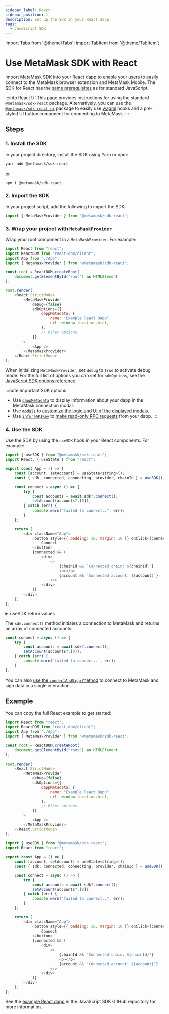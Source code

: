 ```yaml
---
sidebar_label: React
sidebar_position: 1
description: Set up the SDK in your React dapp.
tags:
  - JavaScript SDK
---
```


import Tabs from '@theme/Tabs';
import TabItem from '@theme/TabItem';

# Use MetaMask SDK with React

Import [MetaMask SDK](../../../../concepts/sdk/index.md) into your React dapp to enable your users to
easily connect to the MetaMask browser extension and MetaMask Mobile.
The SDK for React has the [same prerequisites](../index.md#prerequisites) as for standard JavaScript.

:::info React UI
This page provides instructions for using the standard `@metamask/sdk-react` package.
Alternatively, you can use the [`@metamask/sdk-react-ui`](react-ui.md) package to easily use
[wagmi](https://wagmi.sh/) hooks and a pre-styled UI button component for connecting to MetaMask.
:::

## Steps

### 1. Install the SDK

In your project directory, install the SDK using Yarn or npm:

```bash
yarn add @metamask/sdk-react
```

or

```bash
npm i @metamask/sdk-react
```

### 2. Import the SDK

In your project script, add the following to import the SDK:

```javascript
import { MetaMaskProvider } from "@metamask/sdk-react";
```

### 3. Wrap your project with `MetaMaskProvider`

Wrap your root component in a `MetaMaskProvider`.
For example:

```js
import React from "react";
import ReactDOM from "react-dom/client";
import App from "./App";
import { MetaMaskProvider } from "@metamask/sdk-react";

const root = ReactDOM.createRoot(
    document.getElementById("root") as HTMLElement
);

root.render(
    <React.StrictMode>
        <MetaMaskProvider
            debug={false}
            sdkOptions={{
                dappMetadata: {
                    name: "Example React Dapp",
                    url: window.location.href,
                },
                // Other options
            }}
        >
            <App />
        </MetaMaskProvider>
    </React.StrictMode>
);
```

When initializing `MetaMaskProvider`, set `debug` to `true` to activate debug mode.
For the full list of options you can set for `sdkOptions`, see the
[JavaScript SDK options reference](../../../../reference/sdk-js-options.md).

:::note Important SDK options
- Use [`dappMetadata`](../../../../reference/sdk-js-options.md#dappmetadata) to display information
  about your dapp in the MetaMask connection modal.
- Use [`modals`](../../../../reference/sdk-js-options.md#modals) to [customize the logic and UI of
  the displayed modals](../../../display/custom-modals.md).
- Use [`infuraAPIKey`](../../../../reference/sdk-js-options.md#infuraapikey) to
  [make read-only RPC requests](../../../make-read-only-requests.md) from your dapp.
:::

### 4. Use the SDK

Use the SDK by using the `useSDK` hook in your React components.
For example:

```js
import { useSDK } from "@metamask/sdk-react";
import React, { useState } from "react";

export const App = () => {
    const [account, setAccount] = useState<string>();
    const { sdk, connected, connecting, provider, chainId } = useSDK();

    const connect = async () => {
        try {
            const accounts = await sdk?.connect();
            setAccount(accounts?.[0]);
        } catch (err) {
            console.warn("failed to connect..", err);
        }
    };

    return (
        <div className="App">
            <button style={{ padding: 10, margin: 10 }} onClick={connect}>
                Connect
            </button>
            {connected && (
                <div>
                    <>
                        {chainId && `Connected chain: ${chainId}`}
                        <p></p>
                        {account && `Connected account: ${account}`}
                    </>
                </div>
            )}
        </div>
    );
};
```

<details>
<summary>useSDK return values</summary>
<p>

- `sdk`: Main SDK object that facilitates connection and actions related to MetaMask.
- `connected`: Boolean value indicating if the dapp is connected to MetaMask.
- `connecting`: Boolean value indicating if a connection is in process.
- `provider`: The provider object which can be used for lower-level interactions with the Ethereum blockchain.
- `chainId`: Currently connected blockchain's chain ID.

</p>
</details>

The `sdk.connect()` method initiates a connection to MetaMask and returns an array of connected accounts:

```javascript
const connect = async () => {
    try {
        const accounts = await sdk?.connect();
        setAccount(accounts?.[0]);
    } catch (err) {
        console.warn(`failed to connect..`, err);
    }
};
```

You can also [use the `connectAndSign` method](../../../sign-data/connect-and-sign.md) to
connect to MetaMask and sign data in a single interaction.

## Example

You can copy the full React example to get started:

<Tabs>
<TabItem value="Root component">

```javascript title="index.tsx"
import React from "react";
import ReactDOM from "react-dom/client";
import App from "./App";
import { MetaMaskProvider } from "@metamask/sdk-react";

const root = ReactDOM.createRoot(
    document.getElementById("root") as HTMLElement
);

root.render(
    <React.StrictMode>
        <MetaMaskProvider
            debug={false}
            sdkOptions={{
                dappMetadata: {
                    name: "Example React Dapp",
                    url: window.location.href,
                },
                // Other options
            }}
        >
            <App />
        </MetaMaskProvider>
    </React.StrictMode>
);
```

</TabItem>
<TabItem value="React component">

```javascript title="App.tsx"
import { useSDK } from "@metamask/sdk-react";
import React from "react";

export const App = () => {
    const [account, setAccount] = useState<string>();
    const { sdk, connected, connecting, provider, chainId } = useSDK();

    const connect = async () => {
        try {
            const accounts = await sdk?.connect();
            setAccount(accounts?.[0]);
        } catch (err) {
            console.warn("failed to connect..", err);
        }
    };

    return (
        <div className="App">
            <button style={{ padding: 10, margin: 10 }} onClick={connect}>
                Connect
            </button>
            {connected && (
                <div>
                    <>
                        {chainId && "Connected chain: ${chainId}"}
                        <p></p>
                        {account && "Connected account: ${account}"}
                    </>
                </div>
            )}
        </div>
    );
};
```

</TabItem>
</Tabs>

See the [example React dapp](https://github.com/MetaMask/metamask-sdk/tree/main/packages/examples/create-react-app)
in the JavaScript SDK GitHub repository for more information.
